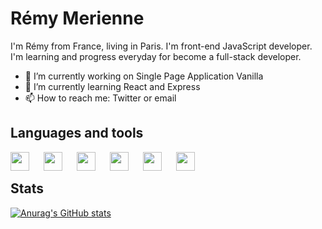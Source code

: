 <!--
# Hi there 👋
- 👯 I’m looking to collaborate on ...
- 🤔 I’m looking for help with ...
- 💬 Ask me about ...
- 😄 Pronouns: ...
- ⚡ Fun fact: ...
-->

# Rémy Merienne

I'm Rémy from France, living in Paris. I'm front-end JavaScript developer. I'm learning and progress everyday for become a full-stack developer.

- 🔭 I’m currently working on Single Page Application Vanilla
- 🌱 I’m currently learning React and Express
- 📫 How to reach me: Twitter or email

## Languages and tools

<img width="30px" style="padding-right:20px;" align="left" src="https://cdn.jsdelivr.net/gh/devicons/devicon/icons/html5/html5-original.svg"/>
<img width="30px" style="padding-right:20px;" align="left" src="https://cdn.jsdelivr.net/gh/devicons/devicon/icons/css3/css3-original.svg" />
<img width="30px" style="padding-right:20px;" align="left" src="https://cdn.jsdelivr.net/gh/devicons/devicon/icons/javascript/javascript-original.svg" />
<img width="30px" style="padding-right:20px;" align="left" src="https://cdn.jsdelivr.net/gh/devicons/devicon/icons/sass/sass-original.svg" />
<img width="30px" style="padding-right:20px;" align="left" src="https://cdn.jsdelivr.net/gh/devicons/devicon/icons/git/git-original.svg" />
<img width="30px" style="padding-right:20px;" align="left" src="https://cdn.jsdelivr.net/gh/devicons/devicon/icons/nodejs/nodejs-original.svg" />

<br/>

## Stats

[![Anurag's GitHub stats](https://github-readme-stats.vercel.app/api?username=remymerienne&hide=contribs,prs,stars&show_icons=true&theme=tokyonight)](https://github.com/anuraghazra/github-readme-stats)
